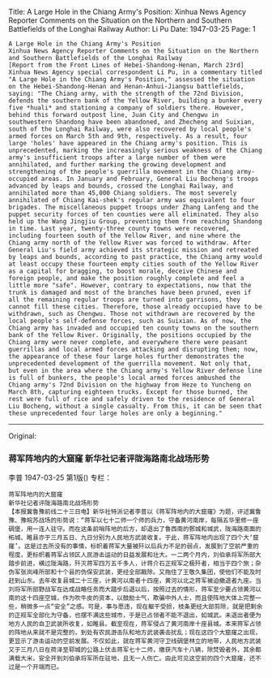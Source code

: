 Title: A Large Hole in the Chiang Army's Position: Xinhua News Agency Reporter Comments on the Situation on the Northern and Southern Battlefields of the Longhai Railway
Author: Li Pu
Date: 1947-03-25
Page: 1

    A Large Hole in the Chiang Army's Position
    Xinhua News Agency Reporter Comments on the Situation on the Northern and Southern Battlefields of the Longhai Railway
    [Report from the Front Lines of Hebei-Shandong-Henan, March 23rd] Xinhua News Agency special correspondent Li Pu, in a commentary titled "A Large Hole in the Chiang Army's Position," assessed the situation on the Hebei-Shandong-Henan and Henan-Anhui-Jiangsu battlefields, saying: "The Chiang army, with the strength of the 72nd Division, defends the southern bank of the Yellow River, building a bunker every five *huali* and stationing a company of soldiers there. However, behind this forward outpost line, Juan City and Chengwu in southwestern Shandong have been abandoned, and Zhecheng and Suixian, south of the Longhai Railway, were also recovered by local people's armed forces on March 5th and 9th, respectively. As a result, four large 'holes' have appeared in the Chiang army's position. This is unprecedented, marking the increasingly serious weakness of the Chiang army's insufficient troops after a large number of them were annihilated, and further marking the growing development and strengthening of the people's guerrilla movement in the Chiang army-occupied areas. In January and February, General Liu Bocheng's troops advanced by leaps and bounds, crossed the Longhai Railway, and annihilated more than 45,000 Chiang soldiers. The most severely annihilated of Chiang Kai-shek's regular army was equivalent to four brigades. The miscellaneous puppet troops under Zhang Lanfeng and the puppet security forces of ten counties were all eliminated. They also held up the Wang Jingjiu Group, preventing them from reaching Shandong in time. Last year, twenty-three county towns were recovered, including fourteen south of the Yellow River, and nine where the Chiang army north of the Yellow River was forced to withdraw. After General Liu's field army achieved its strategic mission and retreated by leaps and bounds, according to past practice, the Chiang army would at least occupy these fourteen empty cities south of the Yellow River as a capital for bragging, to boost morale, deceive Chinese and foreign people, and make the position roughly complete and feel a little more "safe". However, contrary to expectations, now that the trunk is damaged and most of the branches have been pruned, even if all the remaining regular troops are turned into garrisons, they cannot fill these cities. Therefore, those already occupied have to be withdrawn, such as Chengwu. Those not withdrawn are recovered by the local people's self-defense forces, such as Suixian. As of now, the Chiang army has invaded and occupied ten county towns on the southern bank of the Yellow River. Originally, the positions occupied by the Chiang army were never complete, and everywhere there were peasant guerrillas and local armed forces attacking and disrupting them; now, the appearance of these four large holes further demonstrates the unprecedented development of the guerrilla movement. Not only that, but even in the area where the Chiang army's Yellow River defense line is full of bunkers, the people's local armed forces ambushed the Chiang army's 72nd Division on the highway from Heze to Yuncheng on March 8th, capturing eighteen trucks. Except for those burned, the rest were full of rice and safely driven to the residence of General Liu Bocheng, without a single casualty. From this, it can be seen that these unprecedented four large holes are only a beginning."



<hr /> 

Original: 


### 蒋军阵地内的大窟窿  新华社记者评陇海路南北战场形势
李普
1947-03-25
第1版()
专栏：

    蒋军阵地内的大窟窿
    新华社记者评陇海路南北战场形势
    【本报冀鲁豫前线二十三日电】新华社特派记者李普以《蒋军阵地内的大窟窿》为题，评述冀鲁豫、豫皖苏战场的形势说：“蒋军以七十二师一个师的兵力，守备黄河南岸，每隔五华里修一座碉堡，用一连人驻守。而在这条前哨阵地的后方，却退出了鲁西南的鄄城和城武，陇海路南面的柘城、睢县亦于三月五日、九日分别为人民地方武装收复。于此，蒋军阵地内出现了四个大‘窟窿’。这是过去所没有的事情，标帜着蒋军大量被歼以后兵力不足的弱点，发展到了空前严重的程度，更标帜着蒋军占领区人民游击运动的日益发展和壮大。一二两个月内，刘伯承将军所部大踏步前进，横过陇海路，歼灭蒋军四万五千多人，计蒋介石正规军之极歼者，相当于四个旅；杂伪军张岚峰所部和十个县的伪保安武装，更经全部戡除。又拖住了王敬久集团，使他们不能及时赶到山东。去年收复县城二十三座，计黄河以南者十四座，黄河以北之蒋军被迫撤退者九座。当刘将军所部野战军在达成战略任务而大踏步后退以后，按照过去的情形，蒋军至少要占领黄河以南的这十四座空城，作为吹牛皮的资本，以鼓励士气，欺骗中外人士，而且使阵地大体上完整一些，稍微多一点“安全”之感。可是，事与愿违，现在躯干受损，枝条更经大部剪除，就是把剩余的正规军全部化为守备，也摆不满这些城市，于是已占领者不能不退出，如城武。未退出者便为地方人民的自卫武装所收复，如睢县。截至现在，蒋军侵占了黄河南岸十座县城。本来蒋军占领的阵地从来就不是完整的，到处有农民游击队和地方武装袭击扰乱；现在这四个大窟窿之出现，更显示了游击运动的空前发展。不仅如此，就在蒋军黄河守卫线碉堡林立的地带，人民地方武装又于三月八日在荷泽至郓城的公路上伏击蒋军七十二师，缴获汽车十八辆，除焚毁者外，其余都满载大米，安全开到刘伯承将军所在驻地，且无一人伤亡。由此可见这空前的四个大窟窿，还不过是一个开端而已。
